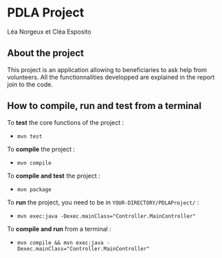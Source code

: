 # PDLA Project
Léa Norgeux et Cléa Esposito

## About the project
This project is an application allowing to beneficiaries to ask help from volunteers. All the functionnalities developped are explained in the report join to the code.

## How to compile, run and test from a terminal

To **test** the core functions of the project :
- `mvn test`

To **compile** the project :
- `mvn compile`

To **compile and test** the project :
- `mvn package`

To **run** the project, you need to be in `YOUR-DIRECTORY/PDLAProject/` :
- `mvn exec:java -Dexec.mainClass="Controller.MainController"`

To **compile and run** from a terminal :
- `mvn compile && mvn exec:java -Dexec.mainClass="Controller.MainController"`